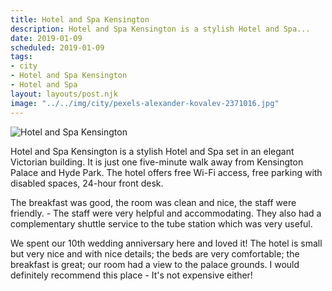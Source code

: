 ```yaml
---
title: Hotel and Spa Kensington
description: Hotel and Spa Kensington is a stylish Hotel and Spa...
date: 2019-01-09
scheduled: 2019-01-09
tags:
- city
- Hotel and Spa Kensington
- Hotel and Spa
layout: layouts/post.njk
image: "../../img/city/pexels-alexander-kovalev-2371016.jpg"
---
```


![Hotel and Spa Kensington](../../img/city/pexels-alexander-kovalev-2371016.jpg)

Hotel and Spa Kensington is a stylish Hotel and Spa set in an elegant Victorian building. It is just one five-minute walk away from Kensington Palace and Hyde Park. The hotel offers free Wi-Fi access, free parking with disabled spaces, 24-hour front desk.

The breakfast was good, the room was clean and nice, the staff were friendly. - The staff were very helpful and accommodating. They also had a complementary shuttle service to the tube station which was very useful.

We spent our 10th wedding anniversary here and loved it! The hotel is small but very nice and with nice details; the beds are very comfortable; the breakfast is great; our room had a view to the palace grounds. I would definitely recommend this place - It's not expensive either!